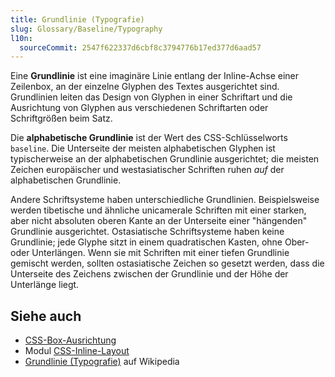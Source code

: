 ```yaml
---
title: Grundlinie (Typografie)
slug: Glossary/Baseline/Typography
l10n:
  sourceCommit: 2547f622337d6cbf8c3794776b17ed377d6aad57
---
```


Eine **Grundlinie** ist eine imaginäre Linie entlang der Inline-Achse einer Zeilenbox, an der einzelne Glyphen des Textes ausgerichtet sind. Grundlinien leiten das Design von Glyphen in einer Schriftart und die Ausrichtung von Glyphen aus verschiedenen Schriftarten oder Schriftgrößen beim Satz.

Die **alphabetische Grundlinie** ist der Wert des CSS-Schlüsselworts `baseline`. Die Unterseite der meisten alphabetischen Glyphen ist typischerweise an der alphabetischen Grundlinie ausgerichtet; die meisten Zeichen europäischer und westasiatischer Schriften ruhen _auf_ der alphabetischen Grundlinie.

Andere Schriftsysteme haben unterschiedliche Grundlinien. Beispielsweise werden tibetische und ähnliche unicamerale Schriften mit einer starken, aber nicht absoluten oberen Kante an der Unterseite einer "hängenden" Grundlinie ausgerichtet. Ostasiatische Schriftsysteme haben keine Grundlinie; jede Glyphe sitzt in einem quadratischen Kasten, ohne Ober- oder Unterlängen. Wenn sie mit Schriften mit einer tiefen Grundlinie gemischt werden, sollten ostasiatische Zeichen so gesetzt werden, dass die Unterseite des Zeichens zwischen der Grundlinie und der Höhe der Unterlänge liegt.

## Siehe auch

- [CSS-Box-Ausrichtung](/de/docs/Web/CSS/CSS_box_alignment/Box_alignment#types_of_alignment)
- Modul [CSS-Inline-Layout](/de/docs/Web/CSS/CSS_inline_layout)
- [Grundlinie (Typografie)](<https://en.wikipedia.org/wiki/Baseline_(typography)>) auf Wikipedia
